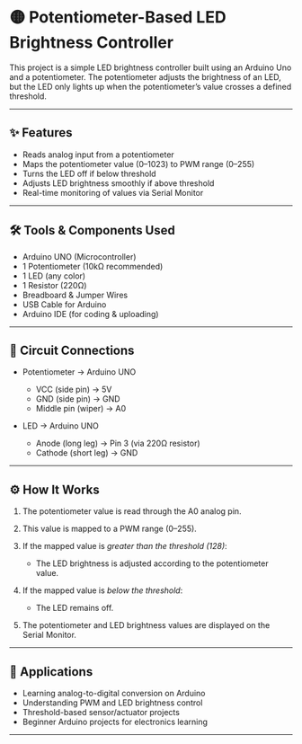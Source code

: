 # 🟡 Potentiometer-Based LED Brightness Controller

This project is a simple LED brightness controller built using an Arduino Uno and a potentiometer. The potentiometer adjusts the brightness of an LED, but the LED only lights up when the potentiometer’s value crosses a defined threshold.

---

## ✨ Features

* Reads analog input from a potentiometer
* Maps the potentiometer value (0–1023) to PWM range (0–255)
* Turns the LED off if below threshold
* Adjusts LED brightness smoothly if above threshold
* Real-time monitoring of values via Serial Monitor

---

## 🛠 Tools & Components Used

* Arduino UNO (Microcontroller)
* 1 Potentiometer (10kΩ recommended)
* 1 LED (any color)
* 1 Resistor (220Ω)
* Breadboard & Jumper Wires
* USB Cable for Arduino
* Arduino IDE (for coding & uploading)

---

## 🔌 Circuit Connections

* Potentiometer → Arduino UNO

  * VCC (side pin) → 5V
  * GND (side pin) → GND
  * Middle pin (wiper) → A0

* LED → Arduino UNO

  * Anode (long leg) → Pin 3 (via 220Ω resistor)
  * Cathode (short leg) → GND

---

## ⚙ How It Works

1. The potentiometer value is read through the A0 analog pin.
2. This value is mapped to a PWM range (0–255).
3. If the mapped value is *greater than the threshold (128)*:

   * The LED brightness is adjusted according to the potentiometer value.
4. If the mapped value is *below the threshold*:

   * The LED remains off.
5. The potentiometer and LED brightness values are displayed on the Serial Monitor.

---

## 📖 Applications

* Learning analog-to-digital conversion on Arduino
* Understanding PWM and LED brightness control
* Threshold-based sensor/actuator projects
* Beginner Arduino projects for electronics learning

---
